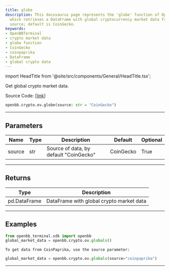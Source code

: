 ```yaml
---
title: globe
description: This docusaurus page represents the 'globe' function of OpenBBTerminal
  which retrieves a DataFrame with global cryptocurrency market data from a specified
  source; default is CoinGecko.
keywords:
- OpenBBTerminal
- crypto market data
- globe function
- CoinGecko
- coinpaprika
- DataFrame
- global crypto data
---
```


import HeadTitle from '@site/src/components/General/HeadTitle.tsx';

<HeadTitle title="crypto.ov.globe - Reference | OpenBB SDK Docs" />

Get global crypto market data.

Source Code: [[link](https://github.com/OpenBB-finance/OpenBBTerminal/tree/main/openbb_terminal/cryptocurrency/overview/sdk_helpers.py#L11)]

```python
openbb.crypto.ov.globe(source: str = "CoinGecko")
```

---

## Parameters

| Name | Type | Description | Default | Optional |
| ---- | ---- | ----------- | ------- | -------- |
| source | str | Source of data, by default "CoinGecko" | CoinGecko | True |


---

## Returns

| Type | Description |
| ---- | ----------- |
| pd.DataFrame | DataFrame with global crypto market data |
---

## Examples

```python
from openbb_terminal.sdk import openbb
global_market_data = openbb.crypto.ov.globals()
```

```
To get data from CoinPaprika, use the source parameter:
```
```python
global_market_data = openbb.crypto.ov.globals(source="coinpaprika")
```

---
